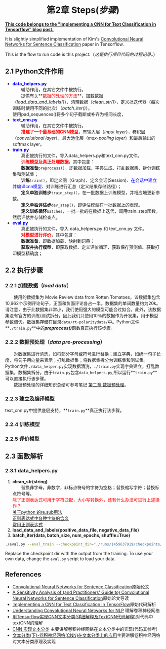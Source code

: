 # <center>第2章 Steps(*步骤*)</center>
**[This code belongs to the "Implementing a CNN for Text Classification in Tensorflow" blog post.](http://www.wildml.com/2015/12/implementing-a-cnn-for-text-classification-in-tensorflow/)**

It is slightly simplified implementation of Kim's [Convolutional Neural Networks for Sentence Classification](http://arxiv.org/abs/1408.5882) paper in Tensorflow.

This is the flow to run code is this project.（*这是执行项目代码的过程记录。*）

## 2.1 Python文件作用  
+  <font color=#0000ff>**data\_helpers.py**</font>  
&nbsp;&nbsp;&nbsp;&nbsp;&nbsp;&nbsp;&nbsp;辅助作用，在其它文件中被执行。  
&nbsp;&nbsp;&nbsp;&nbsp;&nbsp;&nbsp;&nbsp;提供有关**<font color=#FF0000>数据的处理的方法</font>**，加载数据（*load\_data\_and\_labels()*）、清理数据（*clean\_str()*），定义批迭代器（每次训练时使用不同的批次）（*batch\_iter()*）。  
使用pad_sequences()将多个句子截断或补齐为相同长度， 
+ <font color=#0000ff>**text_cnn.py**</font>  
&nbsp;&nbsp;&nbsp;&nbsp;&nbsp;&nbsp;&nbsp;辅助作用，在其它文件中被执行。  
&nbsp;&nbsp;&nbsp;&nbsp;&nbsp;&nbsp;&nbsp;**<font color=#FF0000>搭建了一个最基础的CNN模型</font>**，有输入层（*input layer*），卷积层（*convolutional layer*），最大池化层（*max-pooling layer*）和最后输出的softmax layer。
+ <font color=#0000ff>**train.py**</font>  
&nbsp;&nbsp;&nbsp;&nbsp;&nbsp;&nbsp;&nbsp;真正被执行的文件，导入data_helpers.py和text_cnn.py文件。   
&nbsp;&nbsp;&nbsp;&nbsp;&nbsp;&nbsp;&nbsp;**<font color=#FF0000>训练模型及真正处理数据</font>**，其中包含：  
&nbsp;&nbsp;&nbsp;&nbsp;&nbsp;&nbsp;&nbsp;**数据准备**`preprocess()`，即数据加载、字典生成、打乱数据集、拆分训练集和测试集；  
&nbsp;&nbsp;&nbsp;&nbsp;&nbsp;&nbsp;&nbsp;**训练**`train()`，即定义图（Graph）、定义会话(Session)、<font color=#0000ff>在会话中建立并编译cnn模型</font>、对训练进行汇总（定义结果存储路径）；  
&nbsp;&nbsp;&nbsp;&nbsp;&nbsp;&nbsp;&nbsp;**定义单独训练步**`train_step()`，在一批数据上训练模型，并相应地更新参数。  
&nbsp;&nbsp;&nbsp;&nbsp;&nbsp;&nbsp;&nbsp;**定义单独评估步**`dev_step()`，即评估模型在一批数据上的表现。  
&nbsp;&nbsp;&nbsp;&nbsp;&nbsp;&nbsp;&nbsp;**定义训练循环**`batches`，一批一批的在数据上迭代，调用train_step函数，然后评估并存储检查点。
+ <font color=#0000ff>**eval.py**</font>  
&nbsp;&nbsp;&nbsp;&nbsp;&nbsp;&nbsp;&nbsp;真正被执行的文件，导入 data\_helpers.py 和 text\_cnn.py 文件。   
&nbsp;&nbsp;&nbsp;&nbsp;&nbsp;&nbsp;&nbsp;**<font color=#FF0000>对模型进行评价</font>**，其中包含：  
&nbsp;&nbsp;&nbsp;&nbsp;&nbsp;&nbsp;&nbsp;**数据准备**，即数据加载、映射到词典；  
&nbsp;&nbsp;&nbsp;&nbsp;&nbsp;&nbsp;&nbsp;**获取并执行模型**，即获取数据、定义评价循环、获取保存预测值、获取打印模型精确度；  


## 2.2 执行步骤  
### 2.2.1 加载数据（*load data*）  
&nbsp;&nbsp;&nbsp;&nbsp;&nbsp;&nbsp;&nbsp;使用的数据集为 Movie Review data from Rotten Tomatoes，该数据集包含10,662个示例评论句子，正面和负面评论各占一半。数据集的单词数量约为20k。请注意，由于此数据集非常小，我们使用强大的模型可能会过拟合。此外，该数据集没有官方的训练/测试拆分，因此我们只使用10％的数据作为开发集，用于模型参数调优。数据集存储在目录`data/rt-polaritydata/`中。Python文件**`./train.py`**中的<b>*preprocess()*</b>函数真正执行该步骤。
  
### 2.2.2 数据预处理（*data pre-processing*）
&nbsp;&nbsp;&nbsp;&nbsp;&nbsp;&nbsp;&nbsp;对数据集进行清洗，如将部分字母或符号进行替换；建立字典，如统一句子长度，将句子用向量来表示；打乱数据集；将数据集拆分为训练集和测试集。Python文件`./data_helper.py`实现数据清洗，`./train.py`实现字典建立，打乱数据集，数据集拆分。由于`train.py`包含`data_helpers.py`,所以运行**`train.py`**可以直接执行该步骤。  
&nbsp;&nbsp;&nbsp;&nbsp;&nbsp;&nbsp;&nbsp;数据预处理的详细知识总结可参考笔记 [第二章 数据预处理](https://blog.csdn.net/lrglgy/article/details/87882746)。
[^_^]: # ((哈哈，传github时使用这个)../../../MyNote/DataPreprocess.md)

### 2.2.3 建立及编译模型
text_cnn.py中提供底层支持，**`train.py`**真正执行该步骤。

### 2.2.4 训练模型

### 2.2.5 评价模型 

## 2.3 函数解析
### 2.3.1 data_helpers.py
1. **clean\_str(string)**  
&nbsp;&nbsp;&nbsp;&nbsp;&nbsp;&nbsp;&nbsp;替换非字母，非数字，非标点符号的字符为空格；替换缩写字符；替换标点符号等。  
<font color=FF0000>除了正则表达式可用于字符匹配，大小写转换外，还有什么办法可进行上述操作？</font>   
[关于python 的re.sub用法](https://blog.csdn.net/lovemianmian/article/details/8867613)  
[正则表达式中各种字符的含义](https://www.cnblogs.com/afarmer/archive/2011/08/29/2158860.html)  
[常用正则表达式](https://www.jianshu.com/p/0cb001fe3572)  
2. **load_data_and_labels(positive_data_file, negative_data_file)**  
3. **batch_iter(data, batch_size, num_epochs, shuffle=True)**

```bash
./eval.py --eval_train --checkpoint_dir="./runs/1459637919/checkpoints/"
```

Replace the checkpoint dir with the output from the training. To use your own data, change the `eval.py` script to load your data.


## References

- [Convolutional Neural Networks for Sentence Classification](http://arxiv.org/abs/1408.5882)原始论文
- [A Sensitivity Analysis of (and Practitioners' Guide to) Convolutional Neural Networks for Sentence Classification](http://arxiv.org/abs/1510.03820)原始论文导读
- [Implementing a CNN for Text Classification in TensorFlow](http://www.wildml.com/2015/12/implementing-a-cnn-for-text-classification-in-tensorflow/)原始代码解析
- [Understanding Convolutional Neural Networks for NLP](http://www.wildml.com/2015/11/understanding-convolutional-neural-networks-for-nlp/) 理解卷积神经网络 
- [用Tensorflow实现CNN文本分类(详细解释及TextCNN代码解释)](http://www.voidcn.com/article/p-sjhkchtl-bmr.html)对代码中textCNN的理解  
- [CNN 实现文本分类](https://github.com/fengxqinx/TextCNN)  主要讲解卷积神经网络在文本分类中的实现(代码其参考)
- [文本分类(下)-卷积神经网络(CNN)在文本分类上的应用](https://juejin.im/post/5b584ae1e51d4517580dfd56)主要讲解卷积神经网络对文本分类原理及实现

